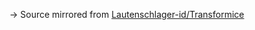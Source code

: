 → Source mirrored from [Lautenschlager-id/Transformice](https://github.com/Lautenschlager-id/Transformice/blob/master/Modules/Cannonup%20(official).lua)
